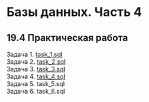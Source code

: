 # Базы данных. Часть 4
## 19.4 Практическая работа

Задача 1. [task_1.sql](https://github.com/wafflelios/Python-Advanced/blob/main/mod19/task_1.sql)<br>
Задача 2. [task_2.sql](https://github.com/wafflelios/Python-Advanced/blob/main/mod19/task_2.sql)<br>
Задача 3. [task_3.sql](https://github.com/wafflelios/Python-Advanced/blob/main/mod19/task_3.sql)<br>
Задача 4. [task_4.sql](https://github.com/wafflelios/Python-Advanced/blob/main/mod19/task_4.sql)<br>
Задача 5. task_5.sql<br>
Задача 6. task_6.sql<br>
